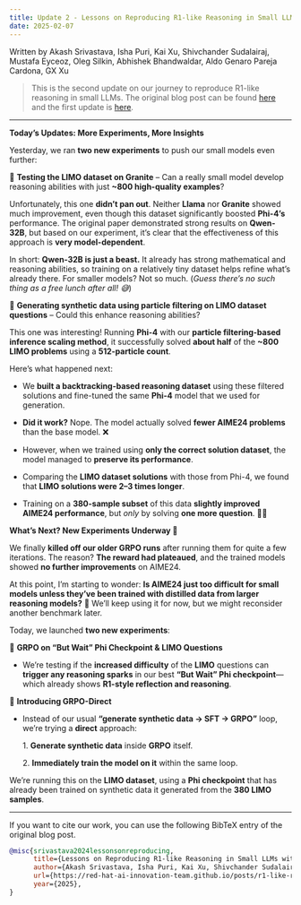 ```yaml
---
title: Update 2 - Lessons on Reproducing R1-like Reasoning in Small LLMs without using DeepSeek-R1-Zero (or its derivatives)
date: 2025-02-07
---
```


Written by Akash Srivastava, Isha Puri, Kai Xu, Shivchander Sudalairaj, Mustafa Eyceoz, Oleg Silkin, Abhishek Bhandwaldar, Aldo Genaro Pareja Cardona, GX Xu

> This is the second update on our journey to reproduce R1-like reasoning in small LLMs.
> The original blog post can be found [here](https://red-hat-ai-innovation-team.github.io/posts/r1-like-reasoning) and the first update is [here](https://red-hat-ai-innovation-team.github.io/posts/r1-like-reasoning-update-1).

---

**Today’s Updates: More Experiments, More Insights**

Yesterday, we ran **two new experiments** to push our small models even further:

🔹 **Testing the LIMO dataset on Granite** – Can a really small model develop reasoning abilities with just **\~800 high-quality examples**?

Unfortunately, this one **didn’t pan out**. Neither **Llama** nor **Granite** showed much improvement, even though this dataset significantly boosted **Phi-4’s** performance. The original paper demonstrated strong results on **Qwen-32B**, but based on our experiment, it’s clear that the effectiveness of this approach is **very model-dependent**.

In short: **Qwen-32B is just a beast.** It already has strong mathematical and reasoning abilities, so training on a relatively tiny dataset helps refine what’s already there. For smaller models? Not so much. (*Guess there’s no such thing as a free lunch after all\! 😅*)

🔹 **Generating synthetic data using particle filtering on LIMO dataset questions** – Could this enhance reasoning abilities?

This one was interesting\! Running **Phi-4** with our **particle filtering-based inference scaling method**, it successfully solved **about half** of the **\~800 LIMO problems** using a **512-particle count**.

Here’s what happened next:

* We **built a backtracking-based reasoning dataset** using these filtered solutions and fine-tuned the same **Phi-4** model that we used for generation.

* **Did it work?** Nope. The model actually solved **fewer AIME24 problems** than the base model. ❌

* However, when we trained using **only the correct solution dataset**, the model managed to **preserve its performance**.

* Comparing the **LIMO dataset solutions** with those from Phi-4, we found that **LIMO solutions were 2–3 times longer**.

* Training on a **380-sample subset** of this data **slightly improved AIME24 performance**, but *only* by solving **one more question**. 🤷‍♂️

**What’s Next? New Experiments Underway 🚀**

We finally **killed off our older GRPO runs** after running them for quite a few iterations. The reason? **The reward had plateaued**, and the trained models showed **no further improvements** on AIME24.

At this point, I’m starting to wonder: **Is AIME24 just too difficult for small models unless they’ve been trained with distilled data from larger reasoning models?** 🤔 We’ll keep using it for now, but we might reconsider another benchmark later.

Today, we launched **two new experiments**:

🔹 **GRPO on “But Wait” Phi Checkpoint & LIMO Questions**

* We’re testing if the **increased difficulty** of the **LIMO** questions can **trigger any reasoning sparks** in our best **“But Wait” Phi checkpoint**—which already shows **R1-style reflection and reasoning**.

🔹 **Introducing GRPO-Direct**

* Instead of our usual **“generate synthetic data → SFT → GRPO”** loop, we’re trying a **direct** approach:

	1\.	**Generate synthetic data** inside **GRPO** itself.

	2\.	**Immediately train the model on it** within the same loop.

We’re running this on the **LIMO dataset**, using a **Phi checkpoint** that has already been trained on synthetic data it generated from the **380 LIMO samples**.

---

If you want to cite our work, you can use the following BibTeX entry of the original blog post.

```bibtex
@misc{srivastava2024lessonsonreproducing,  
      title={Lessons on Reproducing R1-like Reasoning in Small LLMs without using DeepSeek-R1-Zero (or its derivatives)},  
      author={Akash Srivastava, Isha Puri, Kai Xu, Shivchander Sudalairaj, Mustafa Eyceoz, Oleg Silkin, Abhishek Bhandwaldar, Aldo Genaro Pareja Cardona and GX Xu},  
      url={https://red-hat-ai-innovation-team.github.io/posts/r1-like-reasoning},  
      year={2025},  
}  
```